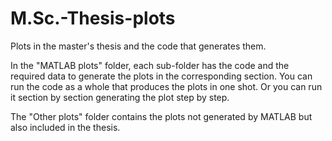 # M.Sc.-Thesis-plots
Plots in the master's thesis and the code that generates them.

In the "MATLAB plots" folder, each sub-folder has the code and the required data to generate the plots in the corresponding section. You can run the code as a whole that produces the plots in one shot. Or you can run it section by section generating the plot step by step.

The "Other plots" folder contains the plots not generated by MATLAB but also included in the thesis.
